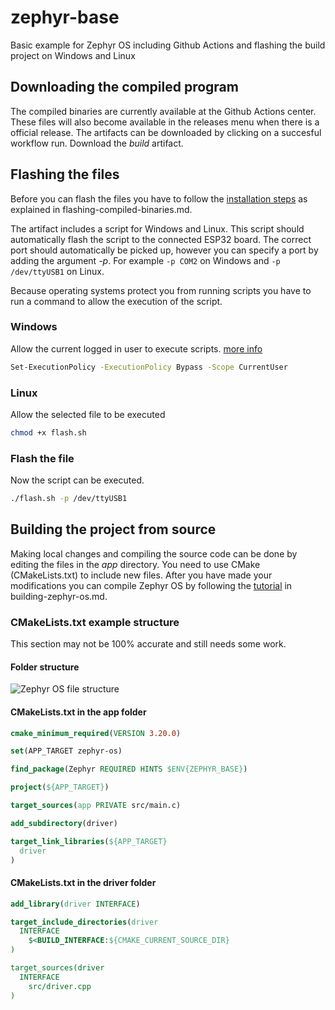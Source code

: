 # zephyr-base

Basic example for Zephyr OS including Github Actions and flashing the build project on Windows and Linux

## Downloading the compiled program

The compiled binaries are currently available at the Github Actions center. These files will also become available in the releases menu when there is a official release. The artifacts can be downloaded by clicking on a succesful workflow run. Download the *build* artifact.

## Flashing the files

Before you can flash the files you have to follow the [installation steps](flashing-compiled-binaries.md#installatie) as explained in flashing-compiled-binaries.md.

The artifact includes a script for Windows and Linux. This script should automatically flash the script to the connected ESP32 board. The correct port should automatically be picked up, however you can specify a port by adding the argument *-p*. For example `-p COM2` on Windows and `-p /dev/ttyUSB1` on Linux.

Because operating systems protect you from running scripts you have to run a command to allow the execution of the script.

### Windows

Allow the current logged in user to execute scripts. [more info](https://docs.microsoft.com/en-gb/powershell/module/microsoft.powershell.core/about/about_execution_policies?view=powershell-7.2)

```sh
Set-ExecutionPolicy -ExecutionPolicy Bypass -Scope CurrentUser
```

### Linux

Allow the selected file to be executed

```sh
chmod +x flash.sh
```

### Flash the file

Now the script can be executed.

```sh
./flash.sh -p /dev/ttyUSB1
```

## Building the project from source

Making local changes and compiling the source code can be done by editing the files in the *app* directory. You need to use CMake (CMakeLists.txt) to include new files. After you have made your modifications you can compile Zephyr OS by following the [tutorial](building-zephyr-os.md) in building-zephyr-os.md.

### CMakeLists.txt example structure

This section may not be 100% accurate and still needs some work.

#### Folder structure

![Zephyr OS file structure](file-structure.drawio.svg)

#### CMakeLists.txt in the app folder

```cmake
cmake_minimum_required(VERSION 3.20.0)

set(APP_TARGET zephyr-os)

find_package(Zephyr REQUIRED HINTS $ENV{ZEPHYR_BASE})

project(${APP_TARGET})

target_sources(app PRIVATE src/main.c)

add_subdirectory(driver)

target_link_libraries(${APP_TARGET}
  driver
)
```

#### CMakeLists.txt in the driver folder

```cmake
add_library(driver INTERFACE)

target_include_directories(driver
  INTERFACE
    $<BUILD_INTERFACE:${CMAKE_CURRENT_SOURCE_DIR}
)

target_sources(driver
  INTERFACE
    src/driver.cpp
)

```
